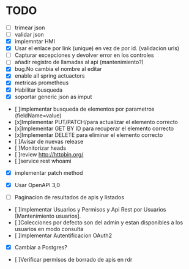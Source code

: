 # TODO
* [ ] trimear json
* [ ] validar json
* [x] implemntar HMI
* [x] Usar el enlace por link (unique) en vez de por id. (validacion urls)
* [ ] Capturar excepciones y devolver error en los controles
* [ ] añadir registro de llamadas al api (mantenimiento?)
* [x] bug.No cambia el nombre al editar
* [x] enable all spring actuactors
* [x] metricas prometheus
* [x] Habilitar busqueda
* [x] soportar generic json as imput
* [ ]implementar busqueda de elementos por parametros (fieldName=value)
* [x]Implementar PUT/PATCH/para actualizar el elemento correcto
* [x]Implementar GET BY ID para recuperar el elemento correcto
* [x]Implementar DELETE para eliminar el elemento correcto
* [ ]Avisar de nuevas release
* [ ]Monitorizar heads
* [ ]review http://httpbin.org/
* [ ]service rest whoami
* [x] implementar patch method
* [x] Usar OpenAPI 3,0
* [ ] Paginacion de resultados de apis y listados


* [ ]Implementar Usuarios y Permisos y Api Rest por Usuarios [Mantenimiento usuarios].
* [ ]Colecciones por defecto son del admin y estan disponibles a los usuarios en modo consulta
* [ ]Implementar Autentificacion OAuth2 
* [x] Cambiar a Postgres?
* [ ]Verificar permisos de borrado de apis en rdr